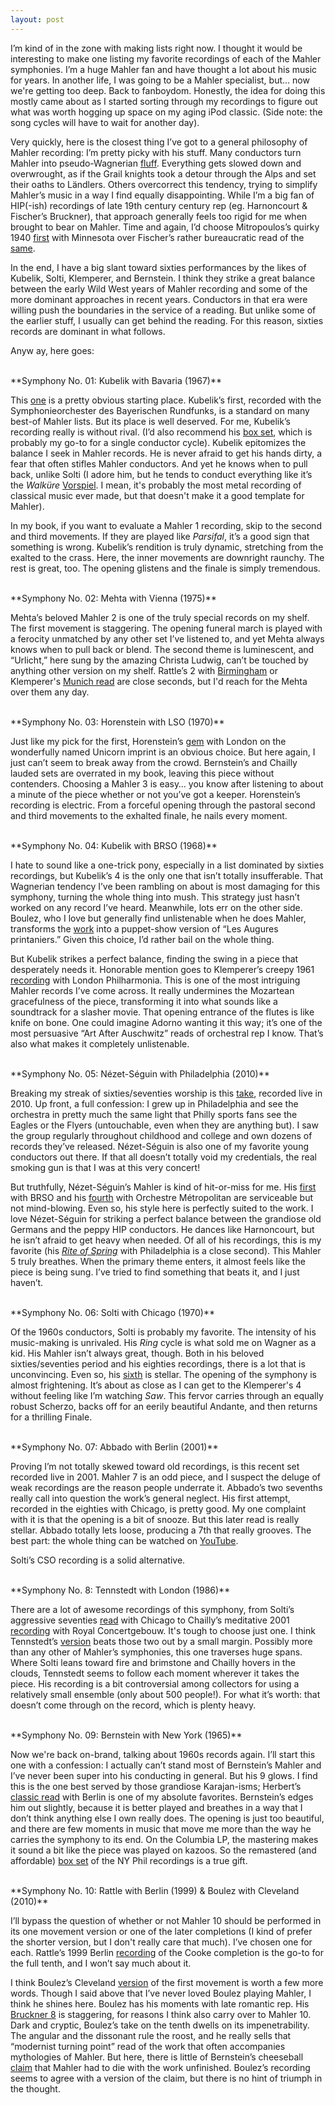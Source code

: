 ```yaml
---
layout: post
---
```


I’m kind of in the zone with making lists right now. I thought it would be interesting to make one listing my favorite recordings of each of the Mahler symphonies. I’m a huge Mahler fan and have thought a lot about his music for years. In another life, I was going to be a Mahler specialist, but... now we're getting too deep. Back to fanboydom. Honestly, the idea for doing this mostly came about as I started sorting through my recordings to figure out what was worth hogging up space on my aging iPod classic. (Side note: the song cycles will have to wait for another day).

Very quickly, here is the closest thing I’ve got to a general philosophy of Mahler recording: I’m pretty picky with his stuff. Many conductors turn Mahler into pseudo-Wagnerian <a href="https://www.youtube.com/watch?v=nW0nAM2-2tM" target="blank">fluff</a>. Everything gets slowed down and overwrought, as if the Grail knights took a detour through the Alps and set their oaths to Ländlers. Others overcorrect this tendency, trying to simplify Mahler’s music in a way I find equally disappointing. While I’m a big fan of HIP(-ish) recordings of late 19th century century rep (eg. Harnoncourt & Fischer’s Bruckner), that approach generally feels too rigid for me when brought to bear on Mahler. Time and again, I’d choose Mitropoulos’s quirky 1940  <a href="https://www.youtube.com/watch?v=SHhUjT9cOpw" target="blank">first</a> with Minnesota over Fischer’s rather bureaucratic read of the <a href="https://www.youtube.com/watch?v=FSNy8cVZbZY&list=RDFSNy8cVZbZY#t=0" target="blank">same</a>.

In the end, I have a big slant toward sixties performances by the likes of Kubelik, Solti, Klemperer, and Bernstein. I think they strike a great balance between the early Wild West years of Mahler recording and some of the more dominant approaches in recent years. Conductors in that era were willing push the boundaries in the service of a reading. But unlike some of the earlier stuff, I usually can get behind the reading. For this reason, sixties records are dominant in what follows.

Anyw ay, here goes:

<br>
**Symphony No. 01: Kubelik with Bavaria (1967)**

This  <a href="https://www.youtube.com/watch?v=_ksxWkogTro" target="blank">one</a> is a pretty obvious starting place. Kubelik’s first, recorded with the Symphonieorchester des Bayerischen Rundfunks, is a standard on many best-of Mahler lists. But its place is well deserved. For me, Kubelik’s recording really is without rival. (I’d also recommend his <a href="http://www.amazon.com/Mahler-10-Symphonies-Gustav/dp/B00004SA86/ref=sr_1_1?ie=UTF8&qid=1460571664&sr=8-1&keywords=kubelik+mahler" target="blank">box set</a>, which is probably my go-to for a single conductor cycle). Kubelik epitomizes the balance I seek in Mahler records. He is never afraid to get his hands dirty, a fear that often stifles Mahler conductors. And yet he knows when to pull back, unlike Solti (I adore him, but he tends to conduct everything like it’s the *Walküre* <a href="https://www.youtube.com/watch?v=SFn29Y9J0fU" target="blank">Vorspiel</a>. I mean, it's probably the most metal recording of classical music ever made, but that doesn't make it a good template for Mahler).

In my book, if you want to evaluate a Mahler 1 recording, skip to the second and third movements. If they are played like *Parsifal*, it’s a good sign that something is wrong. Kubelik’s rendition is truly dynamic, stretching from the exalted to the crass. Here, the inner movements are downright raunchy. The rest is great, too. The opening glistens and the finale is simply tremendous.

<br>
**Symphony No. 02: Mehta with Vienna (1975)**

Mehta’s beloved Mahler 2 is one of the truly special records on my shelf. The first movement is staggering. The opening funeral march is played with a ferocity unmatched by any other set I’ve listened to, and yet Mehta always knows when to pull back or blend. The second theme is luminescent, and “Urlicht,” here sung by the amazing Christa Ludwig, can’t be touched by anything other version on my shelf. Rattle’s 2 with <a href="https://www.youtube.com/watch?v=BwRPYijLygA" target="blank">Birmingham</a> or Klemperer's <a href="https://www.youtube.com/watch?v=D7xcgOQK7cc" target="blank">Munich read</a> are close seconds, but I'd reach for the Mehta over them any day.

<br>
**Symphony No. 03: Horenstein with LSO (1970)**

Just like my pick for the first, Horenstein’s <a href="https://www.youtube.com/watch?v=MoJHmLPZO9k" target="blank">gem</a> with London on the wonderfully named Unicorn imprint is an obvious choice. But here again, I just can’t seem to break away from the crowd. Bernstein’s and Chailly lauded sets are overrated in my book, leaving this piece without contenders. Choosing a Mahler 3 is easy… you know after listening to about a minute of the piece whether or not you’ve got a keeper. Horenstein’s recording is electric. From a forceful opening through the pastoral second and third movements to the exhalted finale, he nails every moment.

<br>
**Symphony No. 04: Kubelik with BRSO (1968)**

I hate to sound like a one-trick pony, especially in a list dominated by sixties recordings, but Kubelik’s 4 is the only one that isn’t totally insufferable. That Wagnerian tendency I’ve been rambling on about is most damaging for this symphony, turning the whole thing into mush. This strategy just hasn’t worked on any record I’ve heard. Meanwhile, lots err on the other side. Boulez, who I love but generally find unlistenable when he does Mahler, transforms the <a href="https://www.youtube.com/watch?v=p6vLwjD41rg" target="blank">work</a> into a puppet-show version of “Les Augures printaniers.” Given this choice, I’d rather bail on the whole thing.

But Kubelik strikes a perfect balance, finding the swing in a piece that desperately needs it. Honorable mention goes to Klemperer’s creepy 1961 <a href="https://www.youtube.com/watch?v=wtYXYFDkxLo" target="blank">recording</a> with London Philharmonia. This is one of the most intriguing Mahler records I’ve come across. It really undermines the Mozartean gracefulness of the piece, transforming it into what sounds like a soundtrack for a slasher movie. That opening entrance of the flutes is like knife on bone. One could imagine Adorno wanting it this way; it’s one of the most persuasive “Art After Auschwitz” reads of orchestral rep I know. That’s also what makes it completely unlistenable.

<br>
**Symphony No. 05: Nézet-Séguin with Philadelphia (2010)**

Breaking my streak of sixties/seventies worship is this <a href="hhttps://www.youtube.com/watch?v=RkS_Z7wyvNE" target="blank">take</a>, recorded live in 2010. Up front, a full confession: I grew up in Philadelphia and see the orchestra in pretty much the same light that Philly sports fans see the Eagles or the Flyers (untouchable, even when they are anything but). I saw the group regularly throughout childhood and college and own dozens of records they’ve released. Nézet-Séguin is also one of my favorite young conductors out there. If that all doesn’t totally void my credentials, the real smoking gun is that I was at this very concert!

But truthfully, Nézet-Séguin’s Mahler is kind of hit-or-miss for me. His <a href="http://www.amazon.com/Mahler-Symphony-Symphonieorchester-Bayersichen-Rundfunks/dp/B01AJ0JKAQ/ref=sr_1_1?ie=UTF8&qid=1460572193&sr=8-1&keywords=nezet+seguin+mahler+1" target="blank">first</a> with BRSO and his <a href="http://www.amazon.com/Mahler-Symphony-No-4-G/dp/B0001M1JHK/ref=sr_1_1?ie=UTF8&qid=1460572211&sr=8-1&keywords=nezet+seguin+mahler+4" target="blank">fourth</a> with Orchestre Métropolitan are serviceable but not mind-blowing. Even so, his style here is perfectly suited to the work. I love Nézet-Séguin for striking a perfect balance between the grandiose old Germans and the peppy HIP conductors. He dances like Harnoncourt, but he isn’t afraid to get heavy when needed. Of all of his recordings, this is my favorite (his <a href="https://www.amazon.com/Stravinsky-Stokowski-Rite-Spring-Transcriptions/dp/B00DNVWS0S" target="blank">*Rite of Spring*</a> with Philadelphia is a close second). This Mahler 5 truly breathes. When the primary theme enters, it almost feels like the piece is being sung. I’ve tried to find something that beats it, and I just haven’t.

<br>
**Symphony No. 06: Solti with Chicago (1970)**

Of the 1960s conductors, Solti is probably my favorite. The intensity of his music-making is unrivaled. His *Ring* cycle is what sold me on Wagner as a kid. His Mahler isn’t always great, though. Both in his beloved sixties/seventies period and his eighties recordings, there is a lot that is unconvincing. Even so, his <a href="https://www.amazon.com/Symphony-6-Gustav-Mahler/dp/B000025OPA" target="blank">sixth</a> is stellar. The opening of the symphony is almost frightening. It’s about as close as I can get to the Klemperer's 4 without feeling like I’m watching *Saw*. This fervor carries through an equally robust Scherzo, backs off for an eerily beautiful Andante, and then returns for a thrilling Finale.

<br>
**Symphony No. 07: Abbado with Berlin (2001)**

Proving I’m not totally skewed toward old recordings, is this recent set recorded live in 2001. Mahler 7 is an odd piece, and I suspect the deluge of weak recordings are the reason people underrate it. Abbado’s two sevenths really call into question the work’s general neglect. His first attempt, recorded in the eighties with Chicago, is pretty good. My one complaint with it is that the opening is a bit of snooze. But this later read is really stellar. Abbado totally lets loose, producing a 7th that really grooves. The best part: the whole thing can be watched on <a href="https://www.youtube.com/watch?v=QdxvC7NNSLQA" target="blank">YouTube</a>.

Solti’s CSO recording is a solid alternative.

<br>
**Symphony No. 8: Tennstedt with London (1986)**

There are a lot of awesome recordings of this symphony, from Solti’s aggressive seventies <a href="http://www.amazon.com/Mahler-Symphony-No-Thousand/dp/B000E6EGYQ/ref=sr_1_1?ie=UTF8&qid=1460572458&sr=8-1&keywords=solti+mahler+8" target="blank">read</a> with Chicago to Chailly’s meditative 2001 <a href="https://www.youtube.com/watch?v=pQh_bPZWh8k" target="blank">recording</a> with Royal Concertgebouw. It's tough to choose just one. I think Tennstedt’s <a href="https://www.youtube.com/watch?v=pu-byRXGiE4" target="blank">version</a> beats those two out by a small margin. Possibly more than any other of Mahler’s symphonies, this one traverses huge spans. Where Solti leans toward fire and brimstone and Chailly hovers in the clouds, Tennstedt seems to follow each moment wherever it takes the piece. His recording is a bit controversial among collectors for using a relatively small ensemble (only about 500 people!). For what it’s worth: that doesn’t come through on the record, which is plenty heavy.

<br>
**Symphony No. 09: Bernstein with New York (1965)**

Now we're back on-brand, talking about 1960s records again. I’ll start this one with a confession: I actually can’t stand most of Bernstein’s Mahler and I’ve never been super into his conducting in general. But his 9 glows. I find this is the one best served by those grandiose Karajan-isms; Herbert’s <a href="https://www.youtube.com/watch?v=NwwhZGtcnSM" target="blank">classic read</a> with Berlin is one of my absolute favorites. Bernstein’s edges him out slightly, because it is better played and breathes in a way that I don’t think anything else I own really does. The opening is just too beautiful, and there are few moments in music that move me more than the way he carries the symphony to its end. On the Columbia LP, the mastering makes it sound a bit like the piece was played on kazoos. So the remastered (and affordable) <a href="http://www.amazon.com/Mahler-Complete-Symphonies-Gustav/dp/B005SJIP1E/ref=sr_1_3?ie=UTF8&qid=1460487951&sr=8-3&keywords=bernstein+mahler+new+york" target="blank">box set</a> of the NY Phil recordings is a true gift.

<br>
**Symphony No. 10: Rattle with Berlin (1999) & Boulez with Cleveland (2010)**

I’ll bypass the question of whether or not Mahler 10 should be performed in its one movement version or one of the later completions (I kind of prefer the shorter version, but I don't really care that much). I’ve chosen one for each. Rattle’s 1999 Berlin <a href="https://www.youtube.com/watch?v=4fu3dqBKDxU" target="blank">recording</a> of the Cooke completion is the go-to for the full tenth, and I won’t say much about it.

I think Boulez’s Cleveland <a href="https://www.youtube.com/watch?v=8PQT5IK8mwA" target="blank">version</a> of the first movement is worth a few more words. Though I said above that I’ve never loved Boulez playing Mahler, I think he shines here. Boulez has his moments with late romantic rep. His <a href="https://www.youtube.com/watch?v=ysObwV48C4Y" target="blank">Bruckner 8</a> is staggering, for reasons I think also carry over to Mahler 10. Dark and cryptic, Boulez’s take on the tenth dwells on its impenetrability. The angular and the dissonant rule the roost, and he really sells that “modernist turning point” read of the work that often accompanies mythologies of Mahler. But here, there is little of Bernstein’s cheeseball <a href="http://www.leonardbernstein.com/cond_mahler.htm" target="blank">claim</a> that Mahler had to die with the work unfinished. Boulez’s recording seems to agree with a version of the claim, but there is no hint of triumph in the thought.
